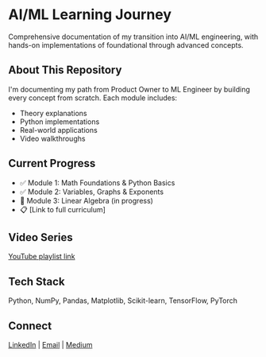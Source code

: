 # AI/ML Learning Journey

Comprehensive documentation of my transition into AI/ML engineering, 
with hands-on implementations of foundational through advanced concepts.

## About This Repository
I'm documenting my path from Product Owner to ML Engineer by 
building every concept from scratch. Each module includes:
- Theory explanations
- Python implementations
- Real-world applications
- Video walkthroughs

## Current Progress
- ✅ Module 1: Math Foundations & Python Basics
- ✅ Module 2: Variables, Graphs & Exponents
- 🔄 Module 3: Linear Algebra (in progress)
- 📋 [Link to full curriculum]

## Video Series
[YouTube playlist link](https://studio.youtube.com/playlist/PLSOI1wCAEqOTYRDQGRKjH-nkOijWPiK4x/videos)

## Tech Stack
Python, NumPy, Pandas, Matplotlib, Scikit-learn, TensorFlow, PyTorch

## Connect
[LinkedIn](https://www.linkedin.com/in/vinay-kumar-k-v/) | [Email](vinaykumar.kv@outlook.com)  | [Medium](https://medium.com/@vinaykumarkv)
